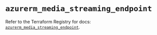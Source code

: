 # `azurerm_media_streaming_endpoint`

Refer to the Terraform Registry for docs: [`azurerm_media_streaming_endpoint`](https://registry.terraform.io/providers/hashicorp/azurerm/3.88.0/docs/resources/media_streaming_endpoint).
